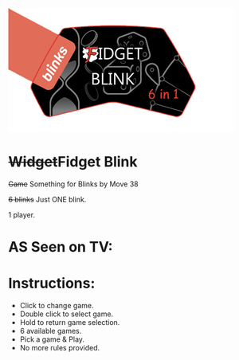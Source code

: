 ![Fidgetbanner](/fidgetbanner.jpg) 


# ~~Widget~~Fidget Blink
~~Game~~ Something for Blinks by Move 38

~~6 blinks~~ Just ONE blink.

1 player.

# AS Seen on TV:



# Instructions:
- Click to change game.&nbsp;
- Double click to select game.&nbsp;
- Hold to return game selection.&nbsp;
- 6 available games.&nbsp;
- Pick a game & Play.&nbsp;
- No more rules provided.&nbsp;


